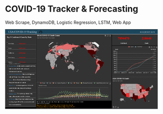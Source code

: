 # COVID-19 Tracker & Forecasting
Web Scrape, DynamoDB, Logistic Regression, LSTM, Web App

![pic](https://github.com/uttgeorge/COVID-19/blob/master/Picture1.png)